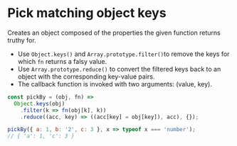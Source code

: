 # Pick matching object keys

Creates an object composed of the properties the given function returns truthy for.

* Use `Object.keys()` and `Array.prototype.filter()`to remove the keys for which `fn` returns a falsy value.
* Use `Array.prototype.reduce()` to convert the filtered keys back to an object with the corresponding key-value pairs.
* The callback function is invoked with two arguments: (value, key).

```js
const pickBy = (obj, fn) =>
  Object.keys(obj)
    .filter(k => fn(obj[k], k))
    .reduce((acc, key) => ((acc[key] = obj[key]), acc), {});
```

```js
pickBy({ a: 1, b: '2', c: 3 }, x => typeof x === 'number');
// { 'a': 1, 'c': 3 }
```
